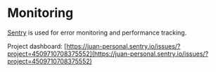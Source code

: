 # Monitoring

[Sentry](https://sentry.io/) is used for error monitoring and performance tracking.

Project dashboard: [https://juan-personal.sentry.io/issues/?project=4509710708375552](https://juan-personal.sentry.io/issues/?project=4509710708375552)